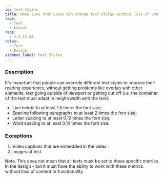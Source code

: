 ```yaml
---
id: text-styles
title: Make sure that users can change text styles without loss of content or functionality
tags:
  - Text
  - Layout
reqs:
  - 1.4.12 AA
roles:
  - Tech
  - Design
sidebar_label: Text Styles
---
```


### Description

It's important that people can override different text styles to improve their reading experience, without getting problems like overlap with other elements, text going outside of viewport or getting cut off (i.e. the container of the text must adapt in height/width with the text).

- Line height to at least 1.5 times the font size;
- Spacing following paragraphs to at least 2 times the font size;
- Letter spacing to at least 0.12 times the font size;
- Word spacing to at least 0.16 times the font size.

### Exceptions

1. Video captions that are embedded in the video
2. Images of text

Note. This does not mean that all texts must be set to these specific metrics in the design - but it must have the ability to work with these metrics without loss of content or functionality.
